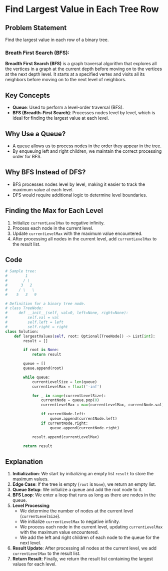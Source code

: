 # Find Largest Value in Each Tree Row

## Problem Statement
Find the largest value in each row of a binary tree.

### Breath First Search (BFS): 
**Breadth First Search (BFS)** is a graph traversal algorithm that explores all the vertices in a graph at the current depth before moving on to the vertices at the next depth level. It starts at a specified vertex and visits all its neighbors before moving on to the next level of neighbors.

## Key Concepts
- **Queue**: Used to perform a level-order traversal (BFS).
- **BFS (Breadth-First Search)**: Processes nodes level by level, which is ideal for finding the largest value at each level.

## Why Use a Queue?
- A queue allows us to process nodes in the order they appear in the tree.
- By enqueuing left and right children, we maintain the correct processing order for BFS.

## Why BFS Instead of DFS?
- BFS processes nodes level by level, making it easier to track the maximum value at each level.
- DFS would require additional logic to determine level boundaries.

## Finding the Max for Each Level
1. Initialize `currentLevelMax` to negative infinity.
2. Process each node in the current level.
3. Update `currentLevelMax` with the maximum value encountered.
4. After processing all nodes in the current level, add `currentLevelMax` to the result list.

## Code

```python
# Sample tree:
#        1
#       / \
#      3   2
#     / \   \
#    5   3   9
```

```python
# Definition for a binary tree node.
# class TreeNode:
#     def __init__(self, val=0, left=None, right=None):
#         self.val = val
#         self.left = left
#         self.right = right
class Solution:
    def largestValues(self, root: Optional[TreeNode]) -> List[int]:
        result = []

        if root is None:
            return result

        queue = []
        queue.append(root)

        while queue:
            currentLevelSize = len(queue)
            currentLevelMax = float('-inf')

            for _ in range(currentLevelSize):
                currentNode = queue.pop(0)
                currentLevelMax = max(currentLevelMax, currentNode.val)

                if currentNode.left:
                    queue.append(currentNode.left)
                if currentNode.right:
                    queue.append(currentNode.right)

            result.append(currentLevelMax)

        return result

```




## Explanation

1. **Initialization**: We start by initializing an empty list `result` to store the maximum values.
2. **Edge Case**: If the tree is empty (`root` is `None`), we return an empty list.
3. **Queue Setup**: We initialize a queue and add the root node to it.
4. **BFS Loop**: We enter a loop that runs as long as there are nodes in the queue.
5. **Level Processing**:
   - We determine the number of nodes at the current level (`currentLevelSize`).
   - We initialize `currentLevelMax` to negative infinity.
   - We process each node in the current level, updating `currentLevelMax` with the maximum value encountered.
   - We add the left and right children of each node to the queue for the next level.
6. **Result Update**: After processing all nodes at the current level, we add `currentLevelMax` to the result list.
7. **Return Result**: Finally, we return the result list containing the largest values for each level.



